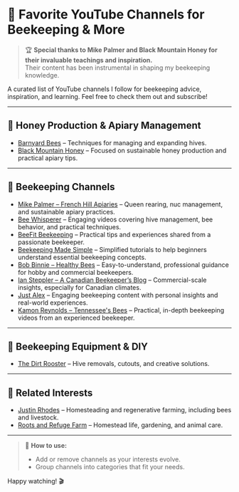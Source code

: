 # 🎥 Favorite YouTube Channels for Beekeeping & More

> 🏆 **Special thanks to Mike Palmer and Black Mountain Honey for their invaluable teachings and inspiration.**  
> Their content has been instrumental in shaping my beekeeping knowledge.

A curated list of YouTube channels I follow for beekeeping advice, inspiration, and learning. Feel free to check them out and subscribe!

---

## 🍯 Honey Production & Apiary Management
- [Barnyard Bees](https://www.youtube.com/c/BarnyardBees) – Techniques for managing and expanding hives.
- [Black Mountain Honey](https://www.youtube.com/@BlackMountainHoney) – Focused on sustainable honey production and practical apiary tips.

---

## 🐝 Beekeeping Channels
- [Mike Palmer – French Hill Apiaries](https://www.youtube.com/@mikepalmerbees) – Queen rearing, nuc management, and sustainable apiary practices.
- [Bee Whisperer](https://www.youtube.com/@BeeWhisperer) – Engaging videos covering hive management, bee behavior, and practical techniques.
- [BeeFit Beekeeping](https://www.youtube.com/@BeeFitBeekeeping) – Practical tips and experiences shared from a passionate beekeeper.
- [Beekeeping Made Simple](https://www.youtube.com/@BeekeepingMadeSimple) – Simplified tutorials to help beginners understand essential beekeeping concepts.
- [Bob Binnie – Healthy Bees](https://www.youtube.com/@BobBinnie) – Easy-to-understand, professional guidance for hobby and commercial beekeepers.
- [Ian Steppler – A Canadian Beekeeper’s Blog](https://www.youtube.com/c/ACanadianBeekeepersBlog) – Commercial-scale insights, especially for Canadian climates.
- [Just Alex](https://www.youtube.com/@JustAlexBees) – Engaging beekeeping content with personal insights and real-world experiences.
- [Kamon Reynolds – Tennessee's Bees](https://www.youtube.com/c/KamonReynolds) – Practical, in-depth beekeeping videos from an experienced beekeeper.

---

## 🔧 Beekeeping Equipment & DIY
- [The Dirt Rooster](https://www.youtube.com/c/628DirtRooster) – Hive removals, cutouts, and creative solutions.

---

## 🌱 Related Interests
- [Justin Rhodes](https://www.youtube.com/user/grassfedhomestead) – Homesteading and regenerative farming, including bees and livestock.
- [Roots and Refuge Farm](https://www.youtube.com/c/RootsandRefuge) – Homestead life, gardening, and animal care.

---

> 📝 **How to use:**  
> - Add or remove channels as your interests evolve.  
> - Group channels into categories that fit your needs.

Happy watching! 🎬
